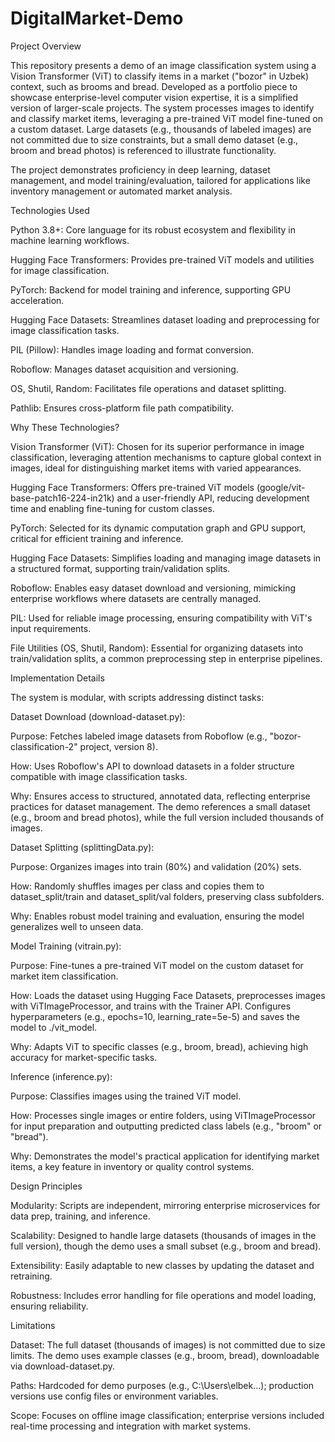 # DigitalMarket-Demo
Project Overview

This repository presents a demo of an image classification system using a Vision Transformer (ViT) to classify items in a market ("bozor" in Uzbek) context, such as brooms and bread. Developed as a portfolio piece to showcase enterprise-level computer vision expertise, it is a simplified version of larger-scale projects. The system processes images to identify and classify market items, leveraging a pre-trained ViT model fine-tuned on a custom dataset. Large datasets (e.g., thousands of labeled images) are not committed due to size constraints, but a small demo dataset (e.g., broom and bread photos) is referenced to illustrate functionality.

The project demonstrates proficiency in deep learning, dataset management, and model training/evaluation, tailored for applications like inventory management or automated market analysis.

Technologies Used





Python 3.8+: Core language for its robust ecosystem and flexibility in machine learning workflows.



Hugging Face Transformers: Provides pre-trained ViT models and utilities for image classification.



PyTorch: Backend for model training and inference, supporting GPU acceleration.



Hugging Face Datasets: Streamlines dataset loading and preprocessing for image classification tasks.



PIL (Pillow): Handles image loading and format conversion.



Roboflow: Manages dataset acquisition and versioning.



OS, Shutil, Random: Facilitates file operations and dataset splitting.



Pathlib: Ensures cross-platform file path compatibility.

Why These Technologies?





Vision Transformer (ViT): Chosen for its superior performance in image classification, leveraging attention mechanisms to capture global context in images, ideal for distinguishing market items with varied appearances.



Hugging Face Transformers: Offers pre-trained ViT models (google/vit-base-patch16-224-in21k) and a user-friendly API, reducing development time and enabling fine-tuning for custom classes.



PyTorch: Selected for its dynamic computation graph and GPU support, critical for efficient training and inference.



Hugging Face Datasets: Simplifies loading and managing image datasets in a structured format, supporting train/validation splits.



Roboflow: Enables easy dataset download and versioning, mimicking enterprise workflows where datasets are centrally managed.



PIL: Used for reliable image processing, ensuring compatibility with ViT's input requirements.



File Utilities (OS, Shutil, Random): Essential for organizing datasets into train/validation splits, a common preprocessing step in enterprise pipelines.

Implementation Details

The system is modular, with scripts addressing distinct tasks:





Dataset Download (download-dataset.py):





Purpose: Fetches labeled image datasets from Roboflow (e.g., "bozor-classification-2" project, version 8).



How: Uses Roboflow's API to download datasets in a folder structure compatible with image classification tasks.



Why: Ensures access to structured, annotated data, reflecting enterprise practices for dataset management. The demo references a small dataset (e.g., broom and bread photos), while the full version included thousands of images.



Dataset Splitting (splittingData.py):





Purpose: Organizes images into train (80%) and validation (20%) sets.



How: Randomly shuffles images per class and copies them to dataset_split/train and dataset_split/val folders, preserving class subfolders.



Why: Enables robust model training and evaluation, ensuring the model generalizes well to unseen data.



Model Training (vitrain.py):





Purpose: Fine-tunes a pre-trained ViT model on the custom dataset for market item classification.



How: Loads the dataset using Hugging Face Datasets, preprocesses images with ViTImageProcessor, and trains with the Trainer API. Configures hyperparameters (e.g., epochs=10, learning_rate=5e-5) and saves the model to ./vit_model.



Why: Adapts ViT to specific classes (e.g., broom, bread), achieving high accuracy for market-specific tasks.



Inference (inference.py):





Purpose: Classifies images using the trained ViT model.



How: Processes single images or entire folders, using ViTImageProcessor for input preparation and outputting predicted class labels (e.g., "broom" or "bread").



Why: Demonstrates the model's practical application for identifying market items, a key feature in inventory or quality control systems.

Design Principles





Modularity: Scripts are independent, mirroring enterprise microservices for data prep, training, and inference.



Scalability: Designed to handle large datasets (thousands of images in the full version), though the demo uses a small subset (e.g., broom and bread).



Extensibility: Easily adaptable to new classes by updating the dataset and retraining.



Robustness: Includes error handling for file operations and model loading, ensuring reliability.

Limitations





Dataset: The full dataset (thousands of images) is not committed due to size limits. The demo uses example classes (e.g., broom, bread), downloadable via download-dataset.py.



Paths: Hardcoded for demo purposes (e.g., C:\Users\elbek\...); production versions use config files or environment variables.



Scope: Focuses on offline image classification; enterprise versions included real-time processing and integration with market systems.
